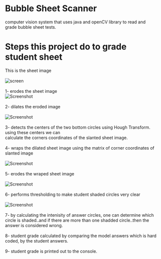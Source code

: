 # Bubble Sheet Scanner
 computer vision system that uses java and openCV library to read and grade bubble sheet tests.  <br />
# Steps this project do to grade student sheet

This is the sheet image
<br> <br>
![screen](1.png)
<br> <br>
1- erodes the sheet image <br>
![Screenshot](2.png)
<br> <br>
2- dilates the eroded image <br>
<br>
![Screenshot](3.png) 
<br>
<br>
3- detects the centers of the two bottom circles using Hough Transform. using these centers we can <br>
calculate the corners coordinates of the slanted sheet image. <br><br>
4- wraps the dilated  sheet image using the matrix of corner coordinates of slanted image<br> <br>
![Screenshot](5.png)
 <br> <br>
5- erodes the wraped sheet image <br> <br>
![Screenshot](6.png)
 <br> <br>
6- performs thresholding to make student shaded circles very clear <br> <br>
![Screenshot](7.png) 
<br> <br>
7- by calculating the intenisity of answer circles, one can determine which circle is
shaded..and if there are more than one shadded circle..then the answer is considered wrong. <br> <br>
8- student grade calculated by comparing the model answers which is hard coded, by the
student answers.<br> <br>
9- student grade is printed out to the console.<br>


